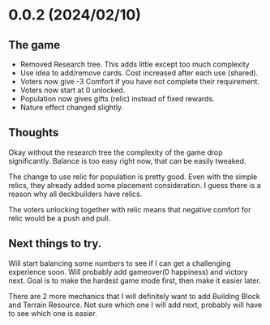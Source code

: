 # 0.0.2 (2024/02/10)
## The game
- Removed Research tree. This adds little except too much complexity
- Use idea to add/remove cards. Cost increased after each use (shared).
- Voters now give -3 Comfort if you have not complete their requirement.
- Voters now start at 0 unlocked.
- Population now gives gifts (relic) instead of fixed rewards.
- Nature effect changed slightly.

## Thoughts
Okay without the research tree the complexity of the game drop significantly.
Balance is too easy right now, that can be easily tweaked.

The change to use relic for population is pretty good.
Even with the simple relics, they already added some placement consideration.
I guess there is a reason why all deckbuilders have relics.

The voters unlocking together with relic means that negative comfort for relic would be a push and pull.

## Next things to try.
Will start balancing some numbers to see if I can get a challenging experience soon.
Will probably add gameover(0 happiness) and victory next.
Goal is to make the hardest game mode first, then make it easier later.

There are 2 more mechanics that I will definitely want to add Building Block and Terrain Resource.
Not sure which one I will add next, probably will have to see which one is easier.
